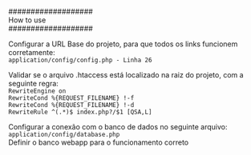 ###################  
    How to use  
###################  
  
Configurar a URL Base do projeto, para que todos os links funcionem corretamente:  
`application/config/config.php - Linha 26`  
  
Validar se o arquivo .htaccess está localizado na raiz do projeto, com a seguinte regra:  
`RewriteEngine on`  
`RewriteCond %{REQUEST_FILENAME} !-f`  
`RewriteCond %{REQUEST_FILENAME} !-d`  
`RewriteRule ^(.*)$ index.php?/$1 [QSA,L]`  
  
Configurar a conexão com o banco de dados no seguinte arquivo:  
`application/config/database.php`  
Definir o banco webapp para o funcionamento correto
